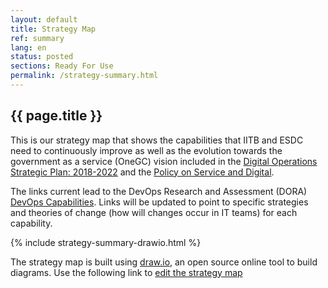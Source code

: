```yaml
---
layout: default
title: Strategy Map
ref: summary
lang: en
status: posted
sections: Ready For Use
permalink: /strategy-summary.html
---
```


## {{ page.title }}

This is our strategy map that shows the capabilities that IITB and ESDC need to continuously improve as well as the evolution towards the government as a service (OneGC) vision included in the [Digital Operations Strategic Plan: 2018-2022](https://www.canada.ca/en/government/system/digital-government/digital-operations-strategic-plan-2018-2022.html) and the [Policy on Service and Digital](https://www.tbs-sct.gc.ca/pol/doc-eng.aspx?id=32603).

The links current lead to the DevOps Research and Assessment (DORA) [DevOps Capabilities](https://cloud.google.com/devops/#devops-capabilities).
Links will be updated to point to specific strategies and theories of change (how will changes occur in IT teams) for each capability.

{% include strategy-summary-drawio.html %}

The strategy map is built using [draw.io](https://about.draw.io/), an open source online tool to build diagrams.
Use the following link to [edit the strategy map](https://www.draw.io/#Uhttps%3A%2F%2Fraw.githubusercontent.com%2Fsara-sabr%2FITStrategy%2Fmaster%2Fdrawio%2Fen%2FStrategySummary.drawio)
